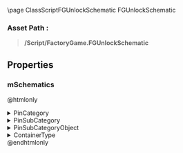 \page ClassScriptFGUnlockSchematic FGUnlockSchematic
### Asset Path :
<b><blockquote>/Script/FactoryGame.FGUnlockSchematic</blockquote></b>
## Properties

### mSchematics
@htmlonly
<details>
 <summary>PinCategory</summary>
<blockquote>Class</blockquote>
</details>
<details>
 <summary>PinSubCategory</summary>
<blockquote>Class</blockquote>
</details>
<details>
 <summary>PinSubCategoryObject</summary>
<b><a href="_class_script_f_g_schematic.html"><blockquote>FGSchematic</blockquote></a></b>
</details>
<details>
 <summary>ContainerType</summary>
<blockquote>1</blockquote>
</details>
@endhtmlonly

